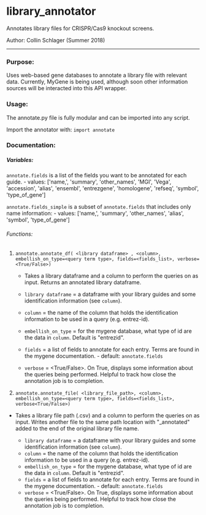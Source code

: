 # library_annotator
Annotates library files for CRISPR/Cas9 knockout screens.

Author: Collin Schlager (Summer 2018)

___________

### Purpose:

Uses web-based gene databases to annotate a library file with relevant data. Currently, MyGene is being used, although soon other information sources will be interacted into this API wrapper.

### Usage:

The annotate.py file is fully modular and can be imported into any script.

Import the annotator with:
    `import annotate`
    
### Documentation:

##### Variables:
    
`annotate.fields` is a list of the fields you want to be annotated for each guide.
              - values: ['name,',
                        'summary',
                        'other_names',
                        'MGI',
                        'Vega',
                        'accession',
                        'alias',
                        'ensembl',
                        'entrezgene',
                        'homologene',
                        'refseq',
                        'symbol',
                        'type_of_gene']

`annotate.fields_simple` is a subset of `annotate.fields` that includes only name information:
              - values: ['name,',
                        'summary',
                        'other_names',
                        'alias',
                        'symbol',
                        'type_of_gene']
                        
###### Functions:

1) `annotate.annotate_df( <library dataframe> , <column>, embellish_on_type=<query term type>, fields=<fields_list>, verbose=<True/False>)`
    * Takes a library dataframe and a column to perform the queries on as input. Returns an annotated library dataframe.

    * `library dataframe` = a dataframe with your library guides and some identification information (see `column`).
    * `column` = the name of the column that holds the identification information to be used in a query (e.g. entrez-id).
    * `embellish_on_type` = for the mygene database, what type of id are the data in `column`. Default is "entrezid".
    * `fields` = a list of fields to annotate for each entry. Terms are found in the mygene documentation.
                - default: `annotate.fields`
    * `verbose` = <True/False>. On True, displays some information about the queries being performed. Helpful to track how close the annotation job is to completion.

2) `annotate.annotate_file( <library_file_path>, <column>, embellish_on_type=<query term type>, fields=<fields_list>,
verbose<True/False>)`
* Takes a library file path (.csv) and a column to perform the queries on as input. Writes another file to the same path location with "_annotated" added to the end of the original library file name.

    * `library dataframe` = a dataframe with your library guides and some identification information (see `column`).
    * `column` = the name of the column that holds the identification information to be used in a query (e.g. entrez-id).
    * `embellish_on_type` = for the mygene database, what type of id are the data in `column`. Default is "entrezid".
    * `fields` = a list of fields to annotate for each entry. Terms are found in the mygene documentation.
                - default: `annotate.fields`
    * `verbose` = <True/False>. On True, displays some information about the queries being performed. Helpful to track how close the annotation job is to completion.
